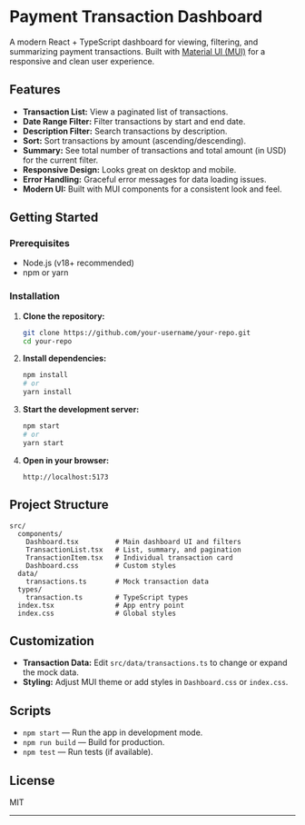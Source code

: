# Payment Transaction Dashboard

A modern React + TypeScript dashboard for viewing, filtering, and summarizing payment transactions. Built with [Material UI (MUI)](https://mui.com/) for a responsive and clean user experience.

## Features

- **Transaction List:** View a paginated list of transactions.
- **Date Range Filter:** Filter transactions by start and end date.
- **Description Filter:** Search transactions by description.
- **Sort:** Sort transactions by amount (ascending/descending).
- **Summary:** See total number of transactions and total amount (in USD) for the current filter.
- **Responsive Design:** Looks great on desktop and mobile.
- **Error Handling:** Graceful error messages for data loading issues.
- **Modern UI:** Built with MUI components for a consistent look and feel.

## Getting Started

### Prerequisites

- Node.js (v18+ recommended)
- npm or yarn

### Installation

1. **Clone the repository:**
   ```sh
   git clone https://github.com/your-username/your-repo.git
   cd your-repo
   ```

2. **Install dependencies:**
   ```sh
   npm install
   # or
   yarn install
   ```

3. **Start the development server:**
   ```sh
   npm start
   # or
   yarn start
   ```

4. **Open in your browser:**
   ```
   http://localhost:5173
   ```

## Project Structure

```
src/
  components/
    Dashboard.tsx         # Main dashboard UI and filters
    TransactionList.tsx   # List, summary, and pagination
    TransactionItem.tsx   # Individual transaction card
    Dashboard.css         # Custom styles
  data/
    transactions.ts       # Mock transaction data
  types/
    transaction.ts        # TypeScript types
  index.tsx               # App entry point
  index.css               # Global styles
```

## Customization

- **Transaction Data:** Edit `src/data/transactions.ts` to change or expand the mock data.
- **Styling:** Adjust MUI theme or add styles in `Dashboard.css` or `index.css`.

## Scripts

- `npm start` — Run the app in development mode.
- `npm run build` — Build for production.
- `npm test` — Run tests (if available).

## License

MIT

---
